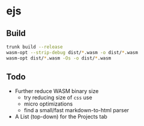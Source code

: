 # ejs

## Build
```bash
trunk build --release
wasm-opt --strip-debug dist/*.wasm -o dist/*.wasm
wasm-opt dist/*.wasm -Os -o dist/*.wasm
```

## Todo
- Further reduce WASM binary size
    - try reducing size of `css` use
    - micro optimizations
    - find a small/fast markdown-to-html parser
- A List (top-down) for the Projects tab
